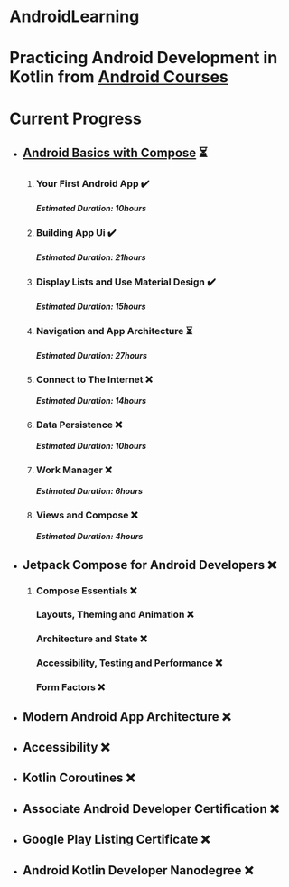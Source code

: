 # AndroidLearning
<!DOCTYPE html>
<html lang="en">
<head>
    <meta charset="UTF-8">
    <meta http-equiv="X-UA-Compatible" content="IE=edge">
    <meta name="viewport" content="width=device-width, initial-scale=1.0">
</head>
<body>
<h1>Practicing Android Development in Kotlin from <a href="https://developer.android.com/courses">Android Courses</a></h1>
	
<h1>Current Progress</h1>
<ul>
    <li>
        <h2><a href="https://github.com/Mioshek/AndroidLearning/tree/main/AndroidBasicswithCompose">Android Basics with Compose</a> ⏳</h2>
        <ol>
            <li>
                <h3>Your First Android App ✔️</h3>
                <h5>Estimated Duration: 10hours</h5>
            </li>
            <li>
                <h3>Building App Ui ✔️</h3>
                <h5>Estimated Duration: 21hours</h5>
            </li>
            <li>
                <h3>Display Lists and Use Material Design ✔️</h3>
                <h5>Estimated Duration: 15hours</h5>
            </li>
            <li>
                <h3>Navigation and App Architecture ⏳</h3>
                <h5>Estimated Duration: 27hours</h5>
            </li>
            <li>
                <h3>Connect to The Internet ❌ </h3>
                <h5>Estimated Duration: 14hours</h5>
            </li>
            <li>
                <h3>Data Persistence ❌ </h3>
                <h5>Estimated Duration: 10hours</h5>
            </li>
            <li>
                <h3>Work Manager ❌ </h3>
                <h5>Estimated Duration: 6hours</h5>
            </li>
            <li>
                <h3>Views and Compose ❌ </h3>
                <h5>Estimated Duration: 4hours</h5>
            </li>
        </ol>
    </li>
	<li>
        <h2>Jetpack Compose for Android Developers ❌ </h2>
        <ol>
            <li>
                <h3>Compose Essentials ❌ </h3>
                <h3>Layouts, Theming and Animation ❌ </h3>
                <h3>Architecture and State ❌ </h3>
                <h3>Accessibility, Testing and Performance ❌ </h3>
                <h3>Form Factors ❌ </h3>
            </li>
        </ol>
    </li>
    <li>
        <h2>Modern Android App Architecture ❌ </h2>
<!--          <ol>
            <li><h3></h3></li>
        </ol>  -->
    </li>
    <li>
        <h2>Accessibility ❌ </h2>
<!--          <ol>
            <li><h3></h3></li>
        </ol>  -->
    </li>
    <li>
        <h2>Kotlin Coroutines ❌ </h2>
<!--          <ol>
            <li><h3></h3></li>
        </ol>  -->
    </li>
    <li>
        <h2>Associate Android Developer Certification ❌ </h2>
<!--          <ol>
            <li><h3></h3></li>
        </ol>  -->
    </li>
    <li>
        <h2>Google Play Listing Certificate ❌ </h2>
<!--          <ol>
            <li><h3></h3></li>
        </ol>  -->
    </li>
    <li>
        <h2>Android Kotlin Developer Nanodegree ❌ </h2>
<!--          <ol>
            <li><h3></h3></li>
        </ol>  -->
    </li>
</ul>
</body>
</html>
